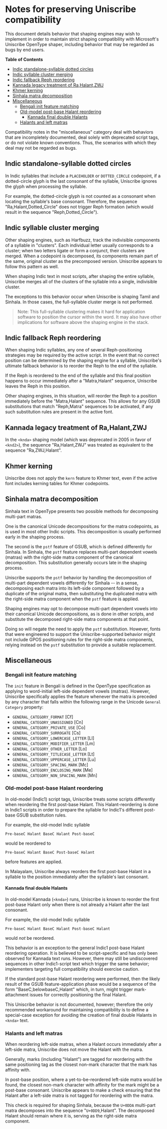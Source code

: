 # Notes for preserving Uniscribe compatibility #

This document details behavior that shaping engines may wish to
implement in order to maintain strict shaping compatibility with
Microsoft's Uniscribe OpenType shaper, including behavior that may be
regarded as bugs by end users.

**Table of Contents**

  - [Indic standalone-syllable dotted circles](#indic-standalone-syllable-dotted-circles)
  - [Indic syllable cluster merging](#indic-syllable-cluster-merging)
  - [Indic fallback Reph reordering](#indic-fallback-reph-reordering)
  - [Kannada legacy treatment of Ra,Halant,ZWJ](#kannada-legacy-treatment-of-ra-halant-zwj)
  - [Khmer kerning](#khmer-kerning)
  - [Sinhala matra decomposition](#sinhala-matra-decomposition)
  - [Miscellaneous](#miscellaneous)
      - [Bengali init feature matching](#bengali-init-feature-matching)
      - [Old-model post-base Halant reordering](#old-model-post-base-halant-reordering)
          - [Kannada final double Halants](#kannada-final-double-halants)
      - [Halants and left matras](#halants-and-left-matras)


Compatibility notes in the "miscellaneous" category deal with
behaviors that are incompletely documented, deal solely with
deprecated script tags, or do not violate known conventions. Thus, the
scenarios with which they deal may not be regarded as bugs.



## Indic standalone-syllable dotted circles ##

In Indic syllables that include a `PLACEHOLDER` or `DOTTED_CIRCLE`
codepoint, if a dotted-circle glyph is the last consonant of the
syllable, Uniscribe ignores the glyph when processing the syllable.

For example, the dotted-circle glyph is not counted as a consonant
when locating the syllable's base consonant. Therefore, the sequence
"Ra,Halant,Dotted_Circle" does not trigger Reph formation (which would
result in the sequence "Reph,Dotted_Circle").


## Indic syllable cluster merging ##

Other shaping engines, such as Harfbuzz, track the indivisible
components of a syllable in "clusters". Each individual letter usually
corresponds to a cluster; when two letters ligate or form a conjunct,
their clusters are merged. When a codepoint is decomposed, its
components remain part of the same, original cluster as the
precomposed version. Uniscribe appears to follow this pattern as well.

When shaping Indic text in most scripts, after shaping the entire
syllable, Uniscribe merges all of the clusters of the syllable into a
single, indivisible cluster. 

The exceptions to this behavior occur when Uniscribe is shaping Tamil
and Sinhala. In those cases, the full-syllable cluster merge is not
performed.

> Note: This full-syllable clustering makes it hard for application
> software to position the cursor within the word. It may also have
> other implications for software above the shaping engine in the
> stack.


## Indic fallback Reph reordering ##

When shaping Indic syllables, any one of several Reph-positioning
strategies may be required by the active script. In the event that no
correct position can be determined by the shaping engine for a
syllable, Uniscribe's ultimate fallback behavior is to reorder the
Reph to the end of the syllable.

If the Reph is reordered to the end of the syllable and this final
position happens to occur immediately after a "Matra,Halant" sequence,
Uniscribe leaves the Reph in this position.

Other shaping engines, in this situation, will reorder the Reph to a
position immediately before the "Matra,Halant" sequence. This allows
for any GSUB substitutions that match "Reph,Matra" sequences to be
activated, if any such substitution rules are present in the active
font. 

## Kannada legacy treatment of Ra,Halant,ZWJ ##

In the `<knda>` shaping model (which was deprecated in 2005 in favor
of `<knd2>`), the sequence "Ra,Halant,ZWJ" was treated as equivalent
to the sequence "Ra,ZWJ,Halant".

## Khmer kerning ##

Uniscribe does not apply the `kern` feature to Khmer text, even if the
active font includes kerning tables for Khmer codepoints.


## Sinhala matra decomposition ##

Sinhala text in OpenType presents two possible methods for
decomposing multi-part matras. 

One is the canonical Unicode decompositions for the matra codepoints,
as is used in most other Indic scripts. This decomposition is usually
performed early in the shaping process.

The second is the `pstf` feature of GSUB, which is defined differently
for Sinhala. In Sinhala, the `pstf` feature replaces multi-part
dependent vowels (matras) with the right-side matra component of the
canonical decomposition. This substitution generally occurs late in
the shaping process.

Uniscribe supports the `pstf` behavior by handling the decomposition
of multi-part dependent vowels differently for Sinhala -- in a sense,
decomposing each matra into its left-side component followed by a
duplicate of the original matra, then substituting the duplicated
matra with the right-side matra component when the `pstf` feature is
applied.

Shaping engines may opt to decompose multi-part dependent
vowels into their canonical Unicode decompositions, as is done in
other scripts, and substitute the decomposed right-side matra
components at that point.
 
Doing so will negate the need to apply the `pstf` substitution.
However, fonts that were engineered to support the
Uniscribe-supported behavior might not include GPOS positioning
rules for the right-side matra components, relying instead on the
`pstf` substitution to provide a suitable replacement.



## Miscellaneous ##


### Bengali init feature matching ###

The `init` feature in Bengali is defined in the OpenType specification
as applying to word-initial left-side dependent vowels (matras).
However, Uniscribe specifically applies the feature whenever
the matra is preceded by any character that falls within the following
range in the Unicode `General Category` property:

- `GENERAL_CATEGORY_FORMAT` [Cf]
- `GENERAL_CATEGORY_UNASSIGNED` [Cn]
- `GENERAL_CATEGORY_PRIVATE_USE` [Co]
- `GENERAL_CATEGORY_SURROGATE` [Cs]
- `GENERAL_CATEGORY_LOWERCASE_LETTER` [Ll]
- `GENERAL_CATEGORY_MODIFIER_LETTER` [Lm]
- `GENERAL_CATEGORY_OTHER_LETTER` [Lo]
- `GENERAL_CATEGORY_TITLECASE_LETTER` [Lt]
- `GENERAL_CATEGORY_UPPERCASE_LETTER` [Lu]
- `GENERAL_CATEGORY_SPACING_MARK` [Mc]
- `GENERAL_CATEGORY_ENCLOSING_MARK` [Me]
- `GENERAL_CATEGORY_NON_SPACING_MARK` [Mn]


### Old-model post-base Halant reordering ###

In old-model (Indic1) script tags, Uniscribe treats some
scripts differently when reordering the first post-base Halant. This
Halant-reordering is done in Indic1 scripts in order to prepare the
syllable for Indic1's different post-base GSUB substitution rules.

For example, the old-model Indic syllable

	Pre-baseC Halant BaseC Halant Post-baseC

would be reordered to

	Pre-baseC Halant BaseC Post-baseC Halant

before features are applied.

In Malayalam, Uniscribe always reorders the first post-base Halant in
a syllable to the position immediately after the syllable's last consonant.

#### Kannada final double Halants ####

In old-model Kannada (`<knda>`) runs, Uniscribe is known to reorder
the first post-base Halant only when there is not already a Halant
after the last consonant.

For example, the old-model Indic syllable

	Pre-baseC Halant BaseC Halant Post-baseC Halant

would _not_ be reordered. 

This behavior is an exception to the general Indic1 post-base Halant
reordering operation. It is believed to be script-specific and has
only been observed for Kannada text runs. However, there may still be
undiscovered sequences in other Indic1-script text which trigger the
same behavior; implementers targeting full compatibility should
exercise caution.

If the standard post-base Halant reordering were performed, then the
likely result of the GSUB feature-application phase would be a
sequence of the form "BaseC,belowbaseC,Halant" which, in turn, might
trigger mark-attachment issues for correctly positioning the final
Halant.

This Uniscribe behavior is not documented, however; therefore the only
recommended workaround for maintaining compatibility is to define a
special-case exception for avoiding the creation of final double
Halants in `<knda>` text.


### Halants and left matras ###

When reordering left-side matras, when a Halant occurs immediately
after a left-side matra, Uniscribe does not move the Halant with the matra.

Generally, marks (including "Halant") are tagged for reordering with
the same positioning tag as the closest non-mark character that the
mark has affinity with. 

In post-base position, where a yet-to-be-reordered left-side matra
would be found, the closest non-mark character with affinity for the
mark might be a post-base consonant. Uniscribe appears to make a check
ensuring that the Halant after a left-side matra is not tagged for
reordering with the matra.

This check is required for shaping Sinhala, because the `U+0DDA`
multi-part matra decomposes into the sequence "`U+0DD9`,Halant". The
decomposed Halant should remain where it is, serving as the right-side
matra component.
